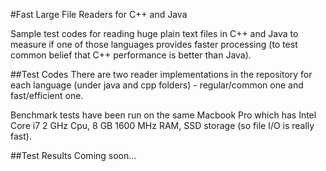 #Fast Large File Readers for C++ and Java

Sample test codes for reading huge plain text files in C++ and Java to measure if one of those languages provides faster processing (to test common belief that C++ performance is better than Java). 

##Test Codes
There are two reader implementations in the repository for each language (under java and cpp folders) - regular/common one and fast/efficient one.

Benchmark tests have been run on the same Macbook Pro which has Intel Core i7 2 GHz Cpu, 8 GB 1600 MHz RAM, SSD storage (so file I/O is really fast).

##Test Results
Coming soon...
